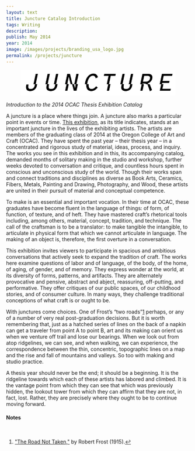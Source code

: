 ```yaml
---
layout: text
title: Juncture Catalog Introduction   
tags: Writing
description:
publish: May 2014
year: 2014
image: /images/projects/branding_usa_logo.jpg
permalink: /projects/juncture
---
```


<figure><img src="/images/projects/JUNCTURE.webp"></figure>

<p><i>Introduction to the 2014 OCAC Thesis Exhibition Catalog</i></p>

<p>A juncture is a place where things join. A juncture also marks a particular point in events or time. <a href="https://www.facebook.com/pg/ocac.edu/photos/?tab=album&album_id=10156752258828564&ref=page_internal">This exhibition</a>, as its title indicates, stands at an important juncture in the lives of the exhibiting artists. The artists are members of the graduating class of 2014 at the Oregon College of Art and Craft (OCAC). They have spent the past year – their thesis year – in a concentrated and rigorous study of material, ideas, process, and inquiry. The works you see in this exhibition and in this, its accompanying catalog, demanded months of solitary making in the studio and workshop, further weeks devoted to conversation and critique, and countless hours spent in conscious and unconscious study of the world. Though their works span and connect traditions and disciplines as diverse as Book Arts, Ceramics, Fibers, Metals, Painting and Drawing, Photography, and Wood, these artists are united in their pursuit of material and conceptual competence.</p> 

<p>To make is an essential and important vocation. In their time at OCAC, these graduates have become fluent in the language of things: of form, of function, of texture, and of heft. They have mastered craft’s rhetorical tools including, among others, material, concept, tradition, and technique. The call of the craftsman is to be a translator: to make tangible the intangible, to articulate in physical form that which we cannot articulate in language. The making of an object is, therefore, the first overture in a conversation.</p>

<p>This exhibition invites viewers to participate in spacious and ambitious conversations that actively seek to expand the tradition of craft. The works here examine questions of labor and of language, of the body, of the home, of aging, of gender, and of memory. They express wonder at the world, at its diversity of forms, patterns, and artifacts. They are alternately provocative and pensive, abstract and abject, reassuring, off-putting, and performative. They offer critiques of our public spaces, of our childhood stories, and of consumer culture. In many ways, they challenge traditional conceptions of what craft is or ought to be.</p>

<p>With junctures come choices. One of Frost’s “two roads”<a id="footnote-1-ref" class="footnote" href="#footnote-1">1</a>  perhaps, or any of a number of very real post-graduation decisions. But it is worth remembering that, just as a hatched series of lines on the back of a napkin can get a traveler from point A to point B, art and its making can orient us when we venture off trail and lose our bearings. When we look out from atop ridgelines, we can see, and when walking, we can experience, the correspondence between the thin, concentric, topographic lines on a map and the rise and fall of mountains and valleys. So too with making and studio practice.</p>

<p>A thesis year should never be the end; it should be a beginning. It is the ridgeline towards which each of these artists has labored and climbed. It is the vantage point from which they can see that which was previously hidden, the lookout tower from which they can affirm that they are not, in fact, lost. Rather, they are precisely where they ought to be to continue moving forward.</p>

<!--Footnotes -->
<div class="notes">
<h4>Notes</h4>
<br>
<ol>
    
<li><p id="footnote-1"><a href="https://www.poetryfoundation.org/poems/44272/the-road-not-taken">"The Road Not Taken,"</a> by Robert Frost (1915).<a href="#footnote-1-ref">↩</a></p></li>

</ol>
</div>